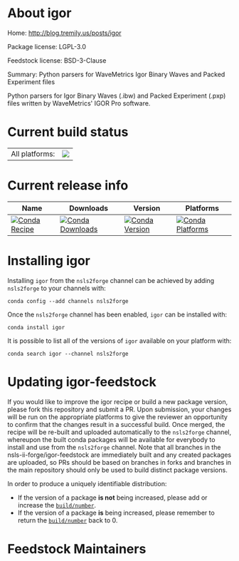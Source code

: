 About igor
==========

Home: http://blog.tremily.us/posts/igor

Package license: LGPL-3.0

Feedstock license: BSD-3-Clause

Summary: Python parsers for WaveMetrics Igor Binary Waves and Packed Experiment files

Python parsers for Igor Binary Waves (.ibw) and Packed Experiment
(.pxp) files written by WaveMetrics' IGOR Pro software.


Current build status
====================


<table><tr><td>All platforms:</td>
    <td>
      <a href="https://dev.azure.com/nsls2forge/nsls2forge/_build/latest?definitionId=246&branchName=master">
        <img src="https://dev.azure.com/nsls2forge/nsls2forge/_apis/build/status/igor-feedstock?branchName=master">
      </a>
    </td>
  </tr>
</table>

Current release info
====================

| Name | Downloads | Version | Platforms |
| --- | --- | --- | --- |
| [![Conda Recipe](https://img.shields.io/badge/recipe-igor-green.svg)](https://anaconda.org/nsls2forge/igor) | [![Conda Downloads](https://img.shields.io/conda/dn/nsls2forge/igor.svg)](https://anaconda.org/nsls2forge/igor) | [![Conda Version](https://img.shields.io/conda/vn/nsls2forge/igor.svg)](https://anaconda.org/nsls2forge/igor) | [![Conda Platforms](https://img.shields.io/conda/pn/nsls2forge/igor.svg)](https://anaconda.org/nsls2forge/igor) |

Installing igor
===============

Installing `igor` from the `nsls2forge` channel can be achieved by adding `nsls2forge` to your channels with:

```
conda config --add channels nsls2forge
```

Once the `nsls2forge` channel has been enabled, `igor` can be installed with:

```
conda install igor
```

It is possible to list all of the versions of `igor` available on your platform with:

```
conda search igor --channel nsls2forge
```




Updating igor-feedstock
=======================

If you would like to improve the igor recipe or build a new
package version, please fork this repository and submit a PR. Upon submission,
your changes will be run on the appropriate platforms to give the reviewer an
opportunity to confirm that the changes result in a successful build. Once
merged, the recipe will be re-built and uploaded automatically to the
`nsls2forge` channel, whereupon the built conda packages will be available for
everybody to install and use from the `nsls2forge` channel.
Note that all branches in the nsls-ii-forge/igor-feedstock are
immediately built and any created packages are uploaded, so PRs should be based
on branches in forks and branches in the main repository should only be used to
build distinct package versions.

In order to produce a uniquely identifiable distribution:
 * If the version of a package **is not** being increased, please add or increase
   the [``build/number``](https://conda.io/docs/user-guide/tasks/build-packages/define-metadata.html#build-number-and-string).
 * If the version of a package **is** being increased, please remember to return
   the [``build/number``](https://conda.io/docs/user-guide/tasks/build-packages/define-metadata.html#build-number-and-string)
   back to 0.

Feedstock Maintainers
=====================



